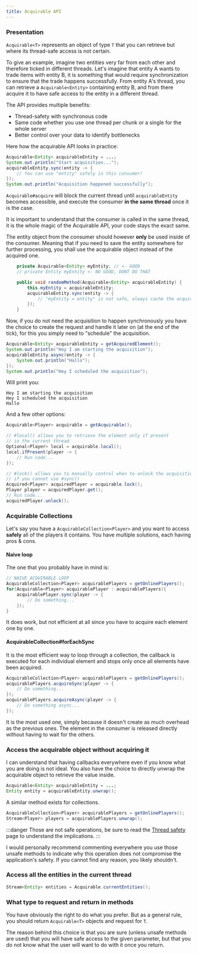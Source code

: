 ```yaml
---
title: Acquirable API
---
```


### Presentation

`Acquirable<T>` represents an object of type `T` that you can retrieve but where its thread-safe access is not certain.

To give an example, imagine two entities very far from each other and therefore ticked in different threads. Let's imagine that entity A wants to trade items with entity B, it is something that would require synchronization to ensure that the trade happens successfully. From entity A's thread, you can retrieve a `Acquirable<Entity>` containing entity B, and from there acquire it to have safe access to the entity in a different thread.

The API provides multiple benefits:

* Thread-safety with synchronous code
* Same code whether you use one thread per chunk or a single for the whole server
* Better control over your data to identify bottlenecks

Here how the acquirable API looks in practice:

```java
Acquirable<Entity> acquirableEntity = ...;
System.out.println("Start acquisition...");
acquirableEntity.sync(entity -> {
    // You can use "entity" safely in this consumer!
});
System.out.println("Acquisition happened successfully");
```

`Acquirable#acquire` will block the current thread until `acquirableEntity` becomes accessible, and execute the consumer **in the same thread** once it is the case.

It is important to understand that the consumer is called in the same thread, it is the whole magic of the Acquirable API, your code stays the exact same.

The entity object from the consumer should however **only** be used inside of the consumer. Meaning that if you need to save the entity somewhere for further processing, you shall use the acquirable object instead of the acquired one.

```java
    private Acquirable<Entity> myEntity; // <- GOOD
    // private Entity myEntity <- NO GOOD, DONT DO THAT

    public void randomMethod(Acquirable<Entity> acquirableEntity) {
        this.myEntity = acquirableEntity;
        acquirableEntity.sync(entity -> {
            // "myEntity = entity" is not safe, always cache the acquirable object
        });
    }
```

Now, if you do not need the acquisition to happen synchronously you have the choice to create the request and handle it later on (at the end of the tick), for this you simply need to "schedule" the acquisition.

```java
Acquirable<Entity> acquirableEntity = getAcquiredElement();
System.out.println("Hey I am starting the acquisition");
acquirableEntity.async(entity -> {
    System.out.println("Hallo");
});
System.out.println("Hey I scheduled the acquisition");
```

Will print you:

```
Hey I am starting the acquisition
Hey I scheduled the acquisition
Hallo
```

And a few other options:

```java
Acquirable<Player> acquirable = getAcquirable();

// #local() allows you to retrieve the element only if present
// in the current thread
Optional<Player> local = acquirable.local();
local.ifPresent(player -> {
    // Run code...
});

// #lock() allows you to manually control when to unlock the acquisition
// if you cannot use #sync()
Acquired<Player> acquiredPlayer = acquirable.lock();
Player player = acquiredPlayer.get();
// Run code...
acquiredPlayer.unlock();
```

### Acquirable Collections

Let's say you have a `AcquirableCollection<Player>` and you want to access **safely** all of the players it contains. You have multiple solutions, each having pros & cons.

#### Naive loop

The one that you probably have in mind is:

```java
// NAIVE ACQUIRABLE LOOP
AcquirableCollection<Player> acquirablePlayers = getOnlinePlayers();
for(Acquirable<Player> acquirablePlayer : acquirablePlayers){
    acquirablePlayer.sync(player -> {
        // Do something...
    });
}
```

It does work, but not efficient at all since you have to acquire each element one by one.

#### AcquirableCollection#forEachSync

It is the most efficient way to loop through a collection, the callback is executed for each individual element and stops only once all elements have been acquired.

```java
AcquirableCollection<Player> acquirablePlayers = getOnlinePlayers();
acquirablePlayers.acquireSync(player -> {
    // Do something...
});
acquirablePlayers.acquireAsync(player -> {
    // Do something async...
});
```

It is the most used one, simply because it doesn't create as much overhead as the previous ones. The element in the consumer is released directly without having to wait for the others.

### Access the acquirable object without acquiring it

I can understand that having callbacks everywhere even if you know what you are doing is not ideal. You also have the choice to directly unwrap the acquirable object to retrieve the value inside.

```java
Acquirable<Entity> acquirableEntity = ...;
Entity entity = acquirableEntity.unwrap();
```

A similar method exists for collections.

```java
AcquirableCollection<Player> acquirablePlayers = getOnlinePlayers();
Stream<Player> players = acquirablePlayers.unwrap();
```

:::danger
Those are not safe operations, be sure to read the [Thread safety](/thread-architecture/thread-safety) page to understand the implications.
:::

I would personally recommend commenting everywhere you use those unsafe methods to indicate why this operation does not compromise the application's safety. If you cannot find any reason, you likely shouldn't.

### Access all the entities in the current thread

```java
Stream<Entity> entities = Acquirable.currentEntities();
```

### What type to request and return in methods

You have obviously the right to do what you prefer. But as a general rule, you should return `Acquirable<T>` objects and request for `T`.

The reason behind this choice is that you are sure (unless unsafe methods are used) that you will have safe access to the given parameter, but that you do not know what the user will want to do with it once you return.
